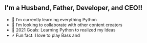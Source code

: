 ## I'm a Husband, Father, Developer, and CEO!!

- 🌱 I’m currently learning everything Python
- 👯 I’m looking to collaborate with other content creators
- 🥅 2021 Goals: Learning Python to realized my Ideas
- ⚡ Fun fact: I love to play Bass and 

<!---
0liverbecker is a ✨ special ✨ repository because its `README.md` (this file) appears on your GitHub profile.
You can click the Preview link to take a look at your changes.
--->
